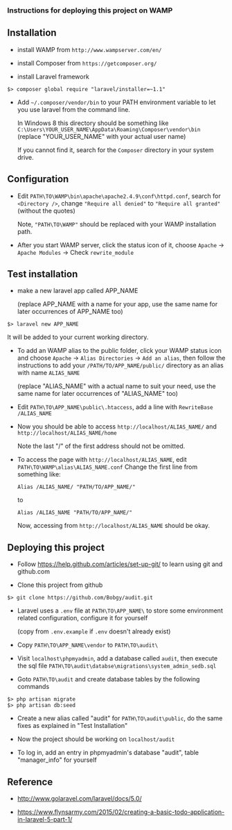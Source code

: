 ### Instructions for deploying this project on WAMP

## Installation

- install WAMP from `http://www.wampserver.com/en/`

- install Composer from `https://getcomposer.org/`

- install Laravel framework
```
$> composer global require "laravel/installer=~1.1"
```

- Add `~/.composer/vendor/bin` to your PATH environment variable to let you use laravel from the command line.

  In Windows 8 this directory should be something like
  `C:\Users\YOUR_USER_NAME\AppData\Roaming\Composer\vendor\bin`
  (replace "YOUR_USER_NAME" with your actual user name)

  If you cannot find it, search for the `Composer` directory in your system drive.

## Configuration

- Edit `PATH\TO\WAMP\bin\apache\apache2.4.9\conf\httpd.conf`, search for `<Directory />`, change `"Require all denied"` to `"Require all granted"` (without the quotes)

  Note, `"PATH\TO\WAMP"` should be replaced with your WAMP installation path.

- After you start WAMP server, click the status icon of it, choose `Apache` -> `Apache Modules` -> Check `rewrite_module`

## Test installation

- make a new laravel app called APP_NAME

  (replace APP_NAME with a name for your app, use the same name for later occurrences of APP_NAME too)
```
$> laravel new APP_NAME
```

  It will be added to your current working directory.

- To add an WAMP alias to the public folder, click your WAMP status icon and choose `Apache` -> `Alias Directories` -> `Add an alias`, then follow the instructions to add your `/PATH/TO/APP_NAME/public/` directory as an alias with name `ALIAS_NAME`

  (replace "ALIAS_NAME" with a actual name to suit your need, use the same name for later occurrences of "ALIAS_NAME" too)

- Edit `PATH\TO\APP_NAME\public\.htaccess`, add a line with `RewriteBase /ALIAS_NAME`

- Now you should be able to access `http://localhost/ALIAS_NAME/` and `http://localhost/ALIAS_NAME/home`

  Note the last "/" of the first address should not be omitted.

- To access the page with `http://localhost/ALIAS_NAME`, edit `PATH\TO\WAMP\alias\ALIAS_NAME.conf`
  Change the first line from something like:
  ```
  Alias /ALIAS_NAME/ "PATH/TO/APP_NAME/"
  ```
  to
  ```
  Alias /ALIAS_NAME "PATH/TO/APP_NAME/"
  ```
  Now, accessing from `http://localhost/ALIAS_NAME` should be okay.

## Deploying this project

- Follow https://help.github.com/articles/set-up-git/ to learn using git and github.com

- Clone this project from github
```
$> git clone https://github.com/Bobgy/audit.git
```

- Laravel uses a `.env` file at `PATH\TO\APP_NAME\` to store some environment related configuration, configure it for yourself

  (copy from `.env.example` if `.env` doesn't already exist)

- Copy `PATH\TO\APP_NAME\vendor` to `PATH\TO\audit\`

- Visit `localhost\phpmyadmin`, add a database called `audit`, then execute the sql file `PATH\TO\audit\databse\migrations\system_admin_sedb.sql`

- Goto `PATH\TO\audit` and create database tables by the following commands
```
$> php artisan migrate
$> php artisan db:seed
```

- Create a new alias called "audit" for `PATH\TO\audit\public`, do the same fixes as explained in "Test Installation"

- Now the project should be working on `localhost/audit`

- To log in, add an entry in phpmyadmin's database "audit", table "manager_info" for yourself

## Reference

- http://www.golaravel.com/laravel/docs/5.0/

- https://www.flynsarmy.com/2015/02/creating-a-basic-todo-application-in-laravel-5-part-1/
